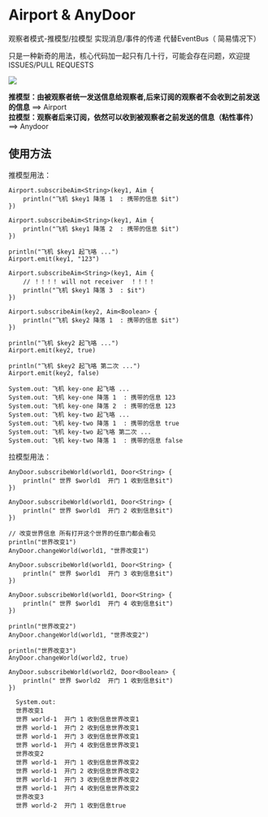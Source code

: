 # Airport & AnyDoor
观察者模式-推模型/拉模型  实现消息/事件的传递  代替EventBus（ 简易情况下）

只是一种新奇的用法，核心代码加一起只有几十行，可能会存在问题，欢迎提ISSUES/PULL REQUESTS

[![](https://jitpack.io/v/o0o0oo00/Airport.svg)](https://jitpack.io/#o0o0oo00/Airport)


**推模型：由被观察者统一发送信息给观察者,后来订阅的观察者不会收到之前发送的信息** ==> Airport  
**拉模型：观察者后来订阅，依然可以收到被观察者之前发送的信息（粘性事件）** ==> Anydoor

## 使用方法

推模型用法：
```
Airport.subscribeAim<String>(key1, Aim {
    println("飞机 $key1 降落 1  : 携带的信息 $it")
})

Airport.subscribeAim<String>(key1, Aim {
    println("飞机 $key1 降落 2  : 携带的信息 $it")
})

println("飞机 $key1 起飞咯 ...")
Airport.emit(key1, "123")

Airport.subscribeAim<String>(key1, Aim {
    // ！！！！ will not receiver  ！！！！
    println("飞机 $key1 降落 3  : $it")
})

Airport.subscribeAim(key2, Aim<Boolean> {
    println("飞机 $key2 降落 1  : 携带的信息 $it")
})

println("飞机 $key2 起飞咯 ...")
Airport.emit(key2, true)

println("飞机 $key2 起飞咯 第二次 ...")
Airport.emit(key2, false)

```
```
System.out: 飞机 key-one 起飞咯 ...
System.out: 飞机 key-one 降落 1  : 携带的信息 123
System.out: 飞机 key-one 降落 2  : 携带的信息 123
System.out: 飞机 key-two 起飞咯 ...
System.out: 飞机 key-two 降落 1  : 携带的信息 true
System.out: 飞机 key-two 起飞咯 第二次 ...
System.out: 飞机 key-two 降落 1  : 携带的信息 false
```

拉模型用法：

```
AnyDoor.subscribeWorld(world1, Door<String> {
    println(" 世界 $world1  开门 1 收到信息$it")
})

AnyDoor.subscribeWorld(world1, Door<String> {
    println(" 世界 $world1  开门 2 收到信息$it")
})

// 改变世界信息 所有打开这个世界的任意门都会看见
println("世界改变1")
AnyDoor.changeWorld(world1, "世界改变1")

AnyDoor.subscribeWorld(world1, Door<String> {
    println(" 世界 $world1  开门 3 收到信息$it")
})

AnyDoor.subscribeWorld(world1, Door<String> {
    println(" 世界 $world1  开门 4 收到信息$it")
})

println("世界改变2")
AnyDoor.changeWorld(world1, "世界改变2")

println("世界改变3")
AnyDoor.changeWorld(world2, true)

AnyDoor.subscribeWorld(world2, Door<Boolean> {
    println(" 世界 $world2  开门 1 收到信息$it")
})
```
```
  System.out:
  世界改变1
  世界 world-1  开门 1 收到信息世界改变1
  世界 world-1  开门 2 收到信息世界改变1
  世界 world-1  开门 3 收到信息世界改变1
  世界 world-1  开门 4 收到信息世界改变1
  世界改变2
  世界 world-1  开门 1 收到信息世界改变2
  世界 world-1  开门 2 收到信息世界改变2
  世界 world-1  开门 3 收到信息世界改变2
  世界 world-1  开门 4 收到信息世界改变2
  世界改变3
  世界 world-2  开门 1 收到信息true

```
